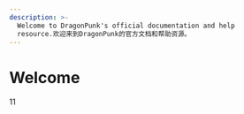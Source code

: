 ```yaml
---
description: >-
  Welcome to DragonPunk's official documentation and help
  resource.欢迎来到DragonPunk的官方文档和帮助资源。
---
```


# Welcome

11
